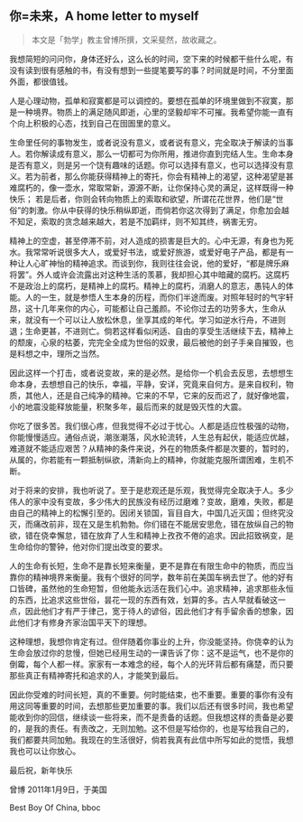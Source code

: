## 你=未来，A home letter to myself

> 本文是「勃学」教主曾博所撰，文采斐然，故收藏之。

我想简短的问问你，身体还好么，这么长的时间，空下来的时候都干些什么呢，有没有读到很有感触的书，有没有想到一些提笔要写的事？时间就是时间，不分里面外面，都很值钱。

人是心理动物，孤单和寂寞都是可以调控的。要想在孤单的环境里做到不寂寞，那是一种境界。物质上的满足随风即逝，心里的坚毅却牢不可摧。我希望你能一直有个向上积极的心态，找到自己在囹圄里的意义。

生命里任何的事物发生，或者说没有意义，或者说有意义，完全取决于解读的当事人。若你解读成有意义，那么一切都可为你所用，推进你直到完结人生。生命本身是否有意义，则是另一个饶有趣味的话题。你可以选择有意义，也可以选择没有意义。若为前者，那么你能获得精神上的寄托，你会有精神上的渴望，这种渴望是甚难腐朽的，像一壶水，常取常新，源源不断，让你保持心灵的满足，这样既得一种快乐； 若是后者，你则会转向物质上的索取和欲望，所谓花花世界，他们是“世俗”的刺激。你从中获得的快乐稍纵即逝，而倘若你这次得到了满足，你愈加会越不知足，索取的贪念越来越大，若是不加羁绊，则不知其终，祸害无穷。

精神上的空虚，甚至停滞不前，对人造成的损害是巨大的。心中无源，有身也为死水。我常常听说很多大人，或爱好书法，或爱好旅游，或爱好电子产品，都是有一种让人心旷神怡的精神追求。而谈到你，我则往往会说，他的爱好，“都是牌乐麻将罢”。外人或许会流露出对这种生活的羡慕，我却担心其中暗藏的腐朽。这腐朽不是政治上的腐朽，是精神上的腐朽。精神上的腐朽，消磨人的意志，愚钝人的体能。人的一生，就是参悟人生本身的历程，而你们半途而废。对照年轻时的气宇轩昂，这十几年来你的内心，可能都让自己羞颜。不论你过去的功劳多大，生命从来，就没有一个可以让人放松休息，坐享其成的年代。学习如逆水行舟，不进则退；生命更甚，不进则亡。倘若这样看似闲适、自由的享受生活继续下去，精神上的颓废，心泉的枯萎，完完全全成为世俗的奴隶，最后被他的刽子手亲自摧毁，也是料想之中，理所之当然。

因此这样一个打击，或者说变故，来的是必然。是给你一个机会去反思，去想想生命本身，去想想自己的快乐，幸福，平静，安详，究竟来自何方。是来自权利，物质，其他人，还是自己纯净的精神。它来的不早，它来的反而迟了，就好像地震，小的地震没能释放能量，积聚多年，最后而来的就是毁灭性的大震。

你吃了很多苦。我们很心疼，但我觉得不必过于忧心。人都是适应性极强的动物，你能慢慢适应。通俗点说，潮涨潮落，风水轮流转，人生总有起伏，能适应优越，难道就不能适应艰苦？从精神的条件来说，外在的物质条件都是次要的，暂时的，从属的，你若能有一颗抵制纵欲，清新向上的精神，你就能克服所谓困难，生机不断。

对于将来的安排，我也听说了。至于是悲观还是乐观，我觉得完全取决于人。多少伟人的家中没有变故，多少伟大的民族没有经历过磨难？变故，磨难，失败，都是由自己的精神上的松懈引至的。因闭关锁国，盲目自大，中国几近灭国；但终究没灭，而痛改前非，现在又是生机勃勃。你们错在不能居安思危，错在放纵自己的物欲，错在侥幸懈怠，错在放弃了人生和精神上孜孜不倦的追求。因此招致祸变，是生命给你的警钟，他对你们提出改变的要求。

人的生命有长短，生命不是靠长短来衡量，更不是靠在有限生命中的物质，而应当靠你的精神境界来衡量。我有个很好的同学，数年前在美国车祸去世了。他的好有口皆碑，虽然他的生命短暂，但他能永远活在我们心中。追求精神，追求那些永恒的东西，比追求这些世俗，昙花一现的东西有效，划算的多。古人早就看破这一点，因此他们才有严于律己，宽于待人的谚俗，因此他们才有手留余香的想象，因此他们才有修身齐家治国平天下的理想。

这种理想，我想你肯定有过。但伴随着你事业的上升，你没能坚持。你侥幸的认为生命会放过你的怠慢，但她已经用生动的一课告诉了你：这不是运气，也不是你的倒霉，每个人都一样。家家有一本难念的经，每个人的光环背后都有痛楚，而只要那些真正有精神寄托和追求的人，才能笑到最后。

因此你受难的时间长短，真的不重要。何时能结束，也不重要。重要的事你有没有用这同等重要的时间，去想那些更加重要的事。我们以后还有很多时间，我也希望能收到你的回信，继续谈一些将来，而不是责备的话题。但我想这样的责备是必要的，是我的责任。有责改之，无则加勉。这不但是写给你的，也是写给我自己的，我们都要共同加勉。我现在的生活很好，倘若我真有此信中所写如此的觉悟，我想我也可以让你放心。

最后祝，新年快乐

曾博 2011年1月9日，于美国

Best Boy Of China, bboc